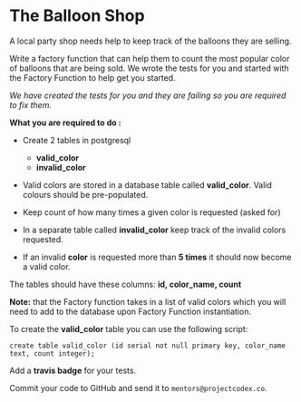 # The Balloon Shop

A local party shop needs help to keep track of the balloons they are selling.

Write a factory function that can help them to count the most popular color of balloons that are being sold. We wrote the tests for you and started with the Factory Function to help get you started.

*We have created the tests for you and they are failing so you are required to fix them.*

**What you are required to do :**

- Create 2 tables in postgresql
    - **valid_color**
    - **invalid_color**
    
- Valid colors are stored in a database table called **valid_color**. Valid colours should be pre-populated. 
- Keep count of how many times a given color is requested (asked for)
- In a separate table called **invalid_color** keep track of the invalid colors requested.
- If an invalid **color** is requested more than **5 times** it should now become a valid color.

The tables should have these columns: **id, color_name, count**

**Note:** that the Factory function takes in a list of valid colors which you will need to add to the database upon Factory Function instantiation.

To create the **valid_color** table you can use the following script:

`create table valid_color (id serial not null primary key, color_name text, count integer);`

Add a **travis badge** for your tests.

Commit your code to GitHub and send it to `mentors@projectcodex.co`.

